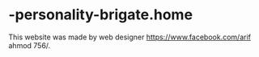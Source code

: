 # -personality-brigate.home
This website was made by web designer https://www.facebook.com/arif ahmod 756/.
